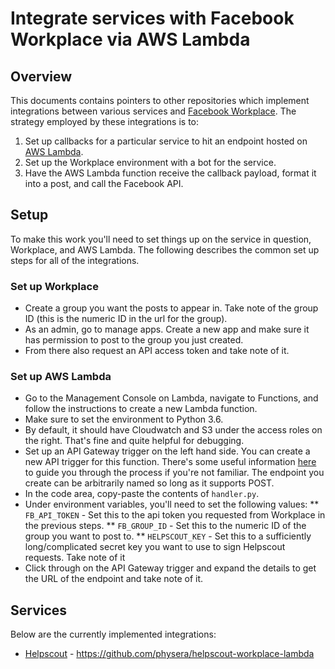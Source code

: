 # Integrate services with Facebook Workplace via AWS Lambda

## Overview

This documents contains pointers to other repositories which implement integrations between various services and [Facebook Workplace](https://workplace.facebook.com). The strategy employed by these integrations is to:

1. Set up callbacks for a particular service to hit an endpoint hosted on [AWS Lambda](https://aws.amazon.com/lambda/).
2. Set up the Workplace environment with a bot for the service.
3. Have the AWS Lambda function receive the callback payload, format it into a post, and call the Facebook API.

## Setup

To make this work you'll need to set things up on the service in question, Workplace, and AWS Lambda. The following describes the common set up steps for all of the integrations.

### Set up Workplace

* Create a group you want the posts to appear in.  Take note of the group ID (this is the numeric ID in the url for the group).
* As an admin, go to manage apps.  Create a new app and make sure it has permission to post to the group you just created.
* From there also request an API access token and take note of it.

### Set up AWS Lambda

* Go to the Management Console on Lambda, navigate to Functions, and follow the instructions to create a new Lambda function.
* Make sure to set the environment to Python 3.6.
* By default, it should have Cloudwatch and S3 under the access roles on the right. That's fine and quite helpful for debugging.
* Set up an API Gateway trigger on the left hand side.  You can create a new API trigger for this function.  There's some useful information [here](https://docs.aws.amazon.com/apigateway/latest/developerguide/getting-started.html) to guide you through the process if you're not familiar.  The endpoint you create can be arbitrarily named so long as it supports POST.
* In the code area, copy-paste the contents of `handler.py`.
* Under environment variables, you'll need to set the following values:
** `FB_API_TOKEN` - Set this to the api token you requested from Workplace in the previous steps.
** `FB_GROUP_ID` - Set this to the numeric ID of the group you want to post to.
** `HELPSCOUT_KEY` - Set this to a sufficiently long/complicated secret key you want to use to sign Helpscout requests. Take note of it
* Click through on the API Gateway trigger and expand the details to get the URL of the endpoint and take note of it.


## Services

Below are the currently implemented integrations:

* [Helpscout](https://helpscout.net) - https://github.com/physera/helpscout-workplace-lambda
